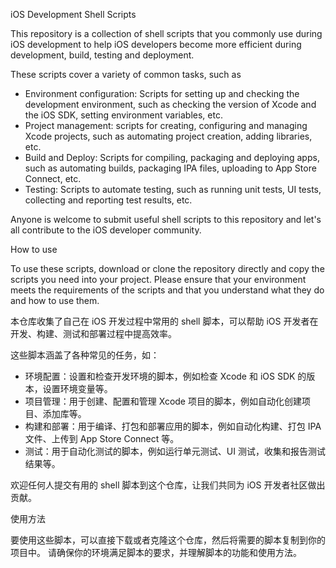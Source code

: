 


iOS Development Shell Scripts


This repository is a collection of shell scripts that you commonly use during iOS development to help iOS developers become more efficient during development, build, testing and deployment.

These scripts cover a variety of common tasks, such as
* Environment configuration: Scripts for setting up and checking the development environment, such as checking the version of Xcode and the iOS SDK, setting environment variables, etc.
* Project management: scripts for creating, configuring and managing Xcode projects, such as automating project creation, adding libraries, etc.
* Build and Deploy: Scripts for compiling, packaging and deploying apps, such as automating builds, packaging IPA files, uploading to App Store Connect, etc.
* Testing: Scripts to automate testing, such as running unit tests, UI tests, collecting and reporting test results, etc.


Anyone is welcome to submit useful shell scripts to this repository and let's all contribute to the iOS developer community.

How to use

To use these scripts, download or clone the repository directly and copy the scripts you need into your project.
Please ensure that your environment meets the requirements of the scripts and that you understand what they do and how to use them.



本仓库收集了自己在 iOS 开发过程中常用的 shell 脚本，可以帮助 iOS 开发者在开发、构建、测试和部署过程中提高效率。

这些脚本涵盖了各种常见的任务，如：
* 环境配置：设置和检查开发环境的脚本，例如检查 Xcode 和 iOS SDK 的版本，设置环境变量等。
* 项目管理：用于创建、配置和管理 Xcode 项目的脚本，例如自动化创建项目、添加库等。
* 构建和部署：用于编译、打包和部署应用的脚本，例如自动化构建、打包 IPA 文件、上传到 App Store Connect 等。
* 测试：用于自动化测试的脚本，例如运行单元测试、UI 测试，收集和报告测试结果等。


欢迎任何人提交有用的 shell 脚本到这个仓库，让我们共同为 iOS 开发者社区做出贡献。

使用方法

要使用这些脚本，可以直接下载或者克隆这个仓库，然后将需要的脚本复制到你的项目中。
请确保你的环境满足脚本的要求，并理解脚本的功能和使用方法。



